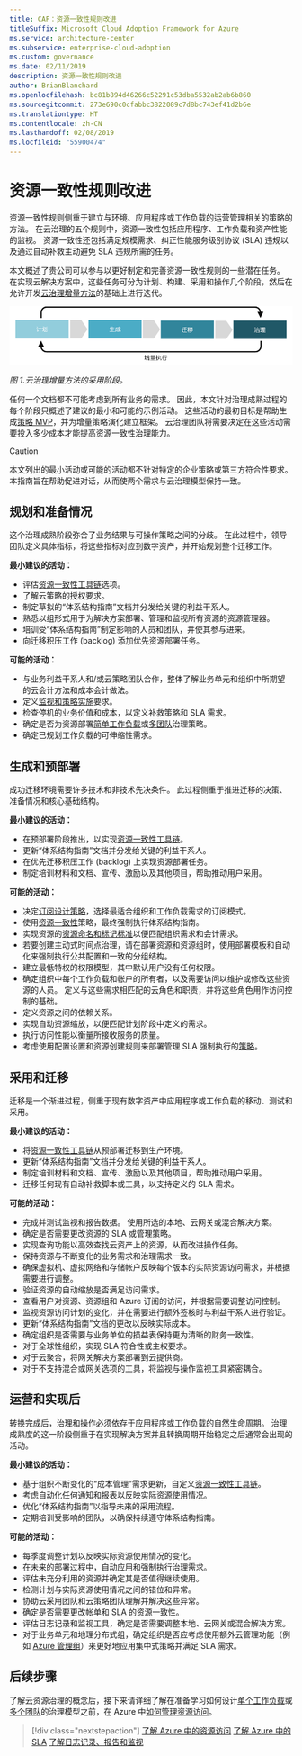 ```yaml
---
title: CAF：资源一致性规则改进
titleSuffix: Microsoft Cloud Adoption Framework for Azure
ms.service: architecture-center
ms.subservice: enterprise-cloud-adoption
ms.custom: governance
ms.date: 02/11/2019
description: 资源一致性规则改进
author: BrianBlanchard
ms.openlocfilehash: bc81b894d46266c52291c53dba5532ab2ab6b860
ms.sourcegitcommit: 273e690c0cfabbc3822089c7d8bc743ef41d2b6e
ms.translationtype: HT
ms.contentlocale: zh-CN
ms.lasthandoff: 02/08/2019
ms.locfileid: "55900474"
---
```

# <a name="resource-consistency-discipline-improvement"></a>资源一致性规则改进

资源一致性规则侧重于建立与环境、应用程序或工作负载的运营管理相关的策略的方法。 在云治理的五个规则中，资源一致性包括应用程序、工作负载和资产性能的监视。 资源一致性还包括满足规模需求、纠正性能服务级别协议 (SLA) 违规以及通过自动补救主动避免 SLA 违规所需的任务。

本文概述了贵公司可以参与以更好制定和完善资源一致性规则的一些潜在任务。 在实现云解决方案中，这些任务可分为计划、构建、采用和操作几个阶段，然后在允许开发[云治理增量方法](../journeys/overview.md#an-incremental-approach-to-cloud-governance)的基础上进行迭代。

![采用的四个阶段](../../_images/adoption-phases.png)

*图 1.云治理增量方法的采用阶段。*

任何一个文档都不可能考虑到所有业务的需求。 因此，本文针对治理成熟过程的每个阶段只概述了建议的最小和可能的示例活动。 这些活动的最初目标是帮助生成[策略 MVP](../journeys/overview.md#an-incremental-approach-to-cloud-governance)，并为增量策略演化建立框架。 云治理团队将需要决定在这些活动需要投入多少成本才能提高资源一致性治理能力。

> [!CAUTION]
> 本文列出的最小活动或可能的活动都不针对特定的企业策略或第三方符合性要求。 本指南旨在帮助促进对话，从而使两个需求与云治理模型保持一致。

## <a name="planning-and-readiness"></a>规划和准备情况

这个治理成熟阶段弥合了业务结果与可操作策略之间的分歧。 在此过程中，领导团队定义具体指标，将这些指标对应到数字资产，并开始规划整个迁移工作。

**最小建议的活动：**

* 评估[资源一致性工具链](toolchain.md)选项。
* 了解云策略的授权要求。
* 制定草拟的“体系结构指南”文档并分发给关键的利益干系人。
* 熟悉以组形式用于为解决方案部署、管理和监视所有资源的资源管理器。
* 培训受“体系结构指南”制定影响的人员和团队，并使其参与进来。
* 向迁移积压工作 (backlog) 添加优先资源部署任务。

**可能的活动：**

* 与业务利益干系人和/或云策略团队合作，整体了解业务单元和组织中所期望的云会计方法和成本会计做法。
* 定义[监视和策略实施](compliance-processes.md)要求。
* 检查停机的业务价值和成本，以定义补救策略和 SLA 需求。
* 确定是否为资源部署[简单工作负载](./governance-simple-workload.md)或[多团队](./governance-multiple-teams.md)治理策略。
* 确定已规划工作负载的可伸缩性需求。

## <a name="build-and-pre-deployment"></a>生成和预部署

成功迁移环境需要许多技术和非技术先决条件。 此过程侧重于推进迁移的决策、准备情况和核心基础结构。

**最小建议的活动：**

* 在预部署阶段推出，以实现[资源一致性工具链](toolchain.md)。
* 更新“体系结构指南”文档并分发给关键的利益干系人。
* 在优先迁移积压工作 (backlog) 上实现资源部署任务。
* 制定培训材料和文档、宣传、激励以及其他项目，帮助推动用户采用。

**可能的活动：**

* 决定[订阅设计策略](../../decision-guides/subscriptions/overview.md)，选择最适合组织和工作负载需求的订阅模式。
* 使用[资源一致性](../../decision-guides/resource-consistency/overview.md)策略，最终强制执行体系结构指南。
* 实现资源的[资源命名和标记标准](../../decision-guides/resource-tagging/overview.md)以便匹配组织需求和会计需求。
* 若要创建主动式时间点治理，请在部署资源和资源组时，使用部署模板和自动化来强制执行公共配置和一致的分组结构。
* 建立最低特权的权限模型，其中默认用户没有任何权限。
* 确定组织中每个工作负载和帐户的所有者，以及需要访问以维护或修改这些资源的人员。 定义与这些需求相匹配的云角色和职责，并将这些角色用作访问控制的基础。
* 定义资源之间的依赖关系。
* 实现自动资源缩放，以便匹配计划阶段中定义的需求。
* 执行访问性能以衡量所接收服务的质量。
* 考虑使用配置设置和资源创建规则来部署管理 SLA 强制执行的[策略](/azure/governance/policy/overview)。

## <a name="adopt-and-migrate"></a>采用和迁移

迁移是一个渐进过程，侧重于现有数字资产中应用程序或工作负载的移动、测试和采用。

**最小建议的活动：**

* 将[资源一致性工具链](toolchain.md)从预部署迁移到生产环境。
* 更新“体系结构指南”文档并分发给关键的利益干系人。
* 制定培训材料和文档、宣传、激励以及其他项目，帮助推动用户采用。
* 迁移任何现有自动补救脚本或工具，以支持定义的 SLA 需求。

**可能的活动：**

* 完成并测试监视和报告数据。 使用所选的本地、云网关或混合解决方案。
* 确定是否需要更改资源的 SLA 或管理策略。
* 实现查询功能以高效查找云资产上的资源，从而改进操作任务。
* 保持资源与不断变化的业务需求和治理需求一致。
* 确保虚拟机、虚拟网络和存储帐户反映每个版本的实际资源访问需求，并根据需要进行调整。
* 验证资源的自动缩放是否满足访问需求。
* 查看用户对资源、资源组和 Azure 订阅的访问，并根据需要调整访问控制。
* 监视资源访问计划的变化，并在需要进行额外签核时与利益干系人进行验证。
* 更新“体系结构指南”文档的更改以反映实际成本。
* 确定组织是否需要与业务单位的损益表保持更为清晰的财务一致性。
* 对于全球性组织，实现 SLA 符合性或主权要求。
* 对于云聚合，将网关解决方案部署到云提供商。
* 对于不支持混合或网关选项的工具，将监视与操作监视工具紧密耦合。

## <a name="operate-and-post-implementation"></a>运营和实现后

转换完成后，治理和操作必须依存于应用程序或工作负载的自然生命周期。 治理成熟度的这一阶段侧重于在实现解决方案并且转换周期开始稳定之后通常会出现的活动。

**最小建议的活动：**

* 基于组织不断变化的“成本管理”需求更新，自定义[资源一致性工具链](toolchain.md)。
* 考虑自动化任何通知和报表以反映实际资源使用情况。
* 优化“体系结构指南”以指导未来的采用流程。
* 定期培训受影响的团队，以确保持续遵守体系结构指南。

**可能的活动：**

* 每季度调整计划以反映实际资源使用情况的变化。
* 在未来的部署过程中，自动应用和强制执行治理需求。
* 评估未充分利用的资源并确定其是否值得继续使用。
* 检测计划与实际资源使用情况之间的错位和异常。
* 协助云采用团队和云策略团队理解并解决这些异常。
* 确定是否需要更改帐单和 SLA 的资源一致性。
* 评估日志记录和监视工具，确定是否需要调整本地、云网关或混合解决方案。
* 对于业务单元和地理分布式组，确定组织是否应考虑使用额外云管理功能（例如 [Azure 管理组](/azure/governance/management-groups/)）来更好地应用集中式策略并满足 SLA 需求。

## <a name="next-steps"></a>后续步骤

了解云资源治理的概念后，接下来请详细了解在准备学习如何设计[单个工作负载](governance-simple-workload.md)或[多个团队](governance-multiple-teams.md)的治理模型之前，在 Azure 中[如何管理资源访问](azure-resource-access.md)。

> [!div class="nextstepaction"]
> [了解 Azure 中的资源访问](azure-resource-access.md)
> [了解 Azure 中的 SLA](https://azure.microsoft.com/support/legal/sla/)
> [了解日志记录、报告和监视](../../decision-guides/log-and-report/overview.md)
